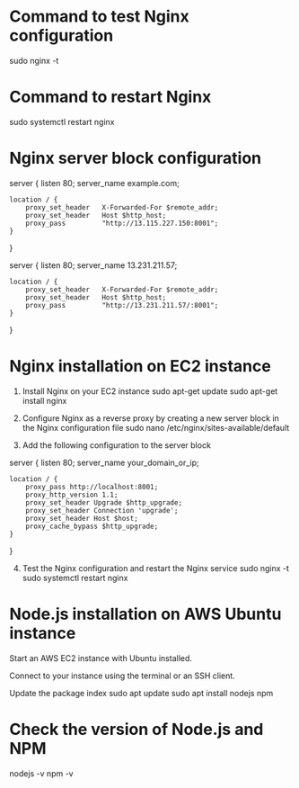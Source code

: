 # Command to test Nginx configuration
sudo nginx -t

# Command to restart Nginx
sudo systemctl restart nginx

# Nginx server block configuration
server {
    listen 80;
    server_name example.com;

    location / {
        proxy_set_header   X-Forwarded-For $remote_addr;
        proxy_set_header   Host $http_host;
        proxy_pass         "http://13.115.227.150:8001";
    }
}

server {
    listen 80;
    server_name 13.231.211.57;

    location / {
        proxy_set_header   X-Forwarded-For $remote_addr;
        proxy_set_header   Host $http_host;
        proxy_pass         "http://13.231.211.57/:8001";
    }
}

# Nginx installation on EC2 instance
1. Install Nginx on your EC2 instance
   sudo apt-get update
   sudo apt-get install nginx

2. Configure Nginx as a reverse proxy by creating a new server block in the Nginx configuration file
   sudo nano /etc/nginx/sites-available/default

3. Add the following configuration to the server block

server {
    listen 80;
    server_name your_domain_or_ip;

    location / {
        proxy_pass http://localhost:8001;
        proxy_http_version 1.1;
        proxy_set_header Upgrade $http_upgrade;
        proxy_set_header Connection 'upgrade';
        proxy_set_header Host $host;
        proxy_cache_bypass $http_upgrade;
    }
}

4. Test the Nginx configuration and restart the Nginx service
   sudo nginx -t
   sudo systemctl restart nginx

# Node.js installation on AWS Ubuntu instance
Start an AWS EC2 instance with Ubuntu installed.

Connect to your instance using the terminal or an SSH client.

Update the package index
sudo apt update
sudo apt install nodejs npm

# Check the version of Node.js and NPM
nodejs -v
npm -v
